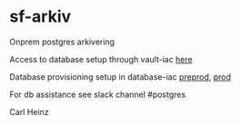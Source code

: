 # sf-arkiv
Onprem postgres arkivering

Access to database setup through vault-iac [here](https://github.com/navikt/vault-iac/blob/c841af67d9e3044f145abb0cde22d3db607546bc/terraform/teams/teamcrm/apps/sf-arkiv.yml#L3)

Database provisioning setup in database-iac [preprod](https://github.com/navikt/database-iac/blob/50f025c5392dd997d1054fa1ca48da866629b87f/config/preprod-fss20.yml#L60), [prod](https://github.com/navikt/database-iac/blob/50f025c5392dd997d1054fa1ca48da866629b87f/config/prod-fss17-this-cluster-is-full.yml#L66)

For db assistance see slack channel #postgres

Carl Heinz
